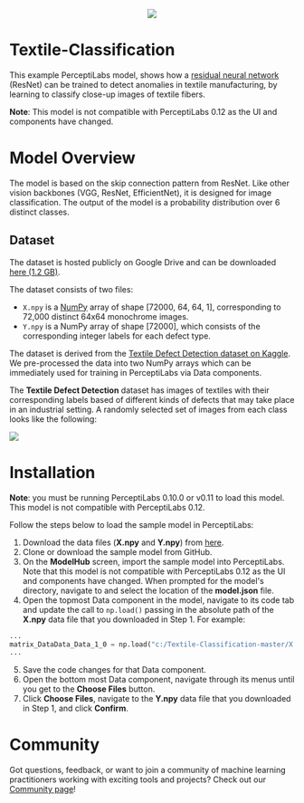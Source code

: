 <p align="center">
  <a href="https://www.perceptilabs.com">
  <img src="./pl_logo.png">
  </a>
</p>

# Textile-Classification

This example PerceptiLabs model, shows how a [residual neural network](https://en.wikipedia.org/wiki/Residual_neural_network) (ResNet) can be trained to detect anomalies in textile manufacturing, by learning to classify close-up images of textile fibers. 

**Note**: This model is not compatible with PerceptiLabs 0.12 as the UI and components have changed.

# Model Overview

The model is based on the skip connection pattern from ResNet. Like other vision backbones (VGG, ResNet, EfficientNet), it is designed for image classification. The output of the model is a probability distribution over 6 distinct classes.

## Dataset

The dataset is hosted publicly on Google Drive and can be downloaded [here (1.2 GB)](https://drive.google.com/drive/folders/1i-k71RMxa0LjNJqAjh-cclN6RA-WeBmv?usp=sharing).

The dataset consists of two files:

* `X.npy` is a [NumPy](https://numpy.org/) array of shape [72000, 64, 64, 1], corresponding to 72,000 distinct 64x64 monochrome images.
* `Y.npy` is a NumPy array of shape [72000], which consists of the corresponding integer labels for each defect type.


The dataset is derived from the [Textile Defect Detection dataset on Kaggle](https://www.kaggle.com/belkhirnacim/textiledefectdetection/version/2). We pre-processed the data into two NumPy arrays which can be immediately used for training in PerceptiLabs via Data components.


The **Textile Defect Detection** dataset has images of textiles with their corresponding labels based of different kinds of defects that may take place in an industrial setting. A randomly selected set of images from each class looks like the following:

![](data_preview.png)


# Installation

**Note**: you must be running PerceptiLabs 0.10.0 or v0.11 to load this model. This model is not compatible with PerceptiLabs 0.12.

Follow the steps below to load the sample model in PerceptiLabs:

1. Download the data files (**X.npy** and **Y.npy**) from [here](https://drive.google.com/drive/folders/1i-k71RMxa0LjNJqAjh-cclN6RA-WeBmv?usp=sharing).
2. Clone or download the sample model from GitHub.
3. On the **ModelHub** screen, import the sample model into PerceptiLabs. Note that this model is not compatible with PerceptiLabs 0.12 as the UI and components have changed. When prompted for the model's directory, navigate to and select the location of the **model.json** file.
4. Open the topmost Data component in the model, navigate to its code tab and update the call to ```np.load()``` passing in the absolute path of the **X.npy** data file that you downloaded in Step 1. For example:
```python
...
matrix_DataData_Data_1_0 = np.load("c:/Textile-Classification-master/X.npy", mmap_mode='r+').astype(np.float32)
...
```
5. Save the code changes for that Data component.
6. Open the bottom most Data component, navigate through its menus until you get to the **Choose Files** button.
7. Click **Choose Files**, navigate to the **Y.npy** data file that you downloaded in Step 1, and click **Confirm**.


# Community

Got questions, feedback, or want to join a community of machine learning practitioners working with exciting tools and projects? Check out our [Community page](https://www.perceptilabs.com/community)!
